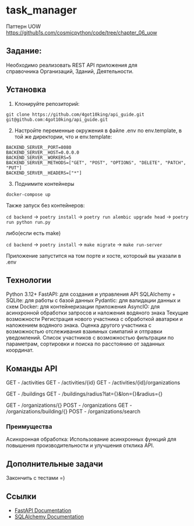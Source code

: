 # task_manager

Паттерн UOW https://github1s.com/cosmicpython/code/tree/chapter_06_uow

## Задание:
Необходимо реализовать REST API приложения для справочника Организаций, Зданий, Деятельности.

## Установка
1) Клонируйте репозиторий:

`git clone https://github.com/4got10king/api_guide.git`
`git@github.com:4got10king/api_guide.git`

2) Настройте переменные окружения в файле .env по env.template, в той же директории, что и env.template:

```
BACKEND_SERVER__PORT=8080
BACKEND_SERVER__HOST=0.0.0.0
BACKEND_SERVER__WORKERS=5
BACKEND_SERVER__METHODS=["GET", "POST", "OPTIONS", "DELETE", "PATCH", "PUT"]
BACKEND_SERVER__HEADERS=["*"]
```

3) Поднимите контейнеры

`docker-compose up`


Также запуск без контейнеров:

`cd backend` ->
`poetry install` ->
`poetry run alembic upgrade head` ->
`poetry run python run.py`

либо(если есть make)

`cd backend` ->
`poetry install` ->
`make migrate` ->
`make run-server`

Приложение запустится на том порте и хосте, котороый вы указали в .env

## Технологии
Python 3.12+
FastAPI: для создания и управления API
SQLAlchemy + SQLite: для работы с базой данных
Pydantic: для валидации данных и схем
Docker: для контейнеризации приложения
AsyncIO: для асинхронной обработки запросов и наложения водяного знака
Текущие возможности
Регистрация нового участника с обработкой аватарки и наложением водяного знака.
Оценка другого участника с возможностью отслеживания взаимных симпатий и отправки уведомлений.
Список участников с возможностью фильтрации по параметрам, сортировки и поиска по расстоянию от заданных координат.
## Команды API

GET - /activities
GET - /activities/{id}
GET - /activities/{id}/organizations

GET - /buildings
GET - /buildings/radius?lat={}&lon={}&radius={}

GET - /organizations/{}
POST - /organizations
GET - /organizations/building/{}
POST - /organizations/search


### Преимущества
Асинхронная обработка: Использование асинхронных функций для повышения производительности и улучшения отклика API.

## Дополнительные задачи
Закончить с тестами =)

## Ссылки

- [FastAPI Documentation](https://fastapi.tiangolo.com/)
- [SQLAlchemy Documentation](https://docs.sqlalchemy.org/)
